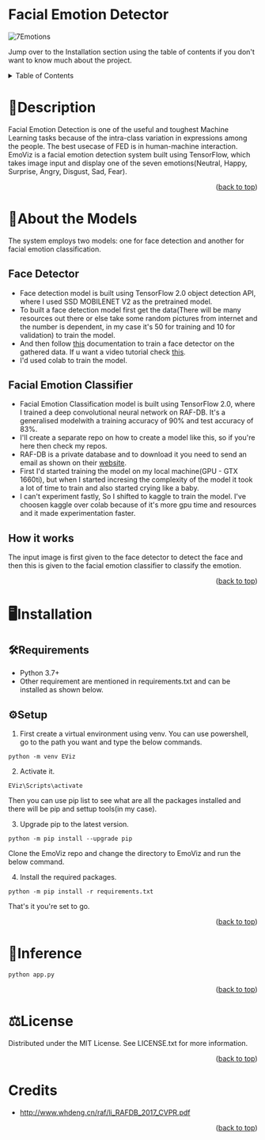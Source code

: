 # Facial Emotion Detector


![7Emotions](https://user-images.githubusercontent.com/96725900/163942354-e7befdcc-1772-4877-b271-bab3d5c9eabf.png)

Jump over to the Installation section using the table of contents if you don't want to know much about the project. 

<!-- TABLE OF CONTENTS -->
<details>
  <summary>Table of Contents</summary>
  <ol>
    <li><a href="#Description">Description</a></li>
    <li>
      <a href="#About the Models">About the Models</a>
      <ul>
        <li><a href="#Face Detector">Face Detector</a></li>
      </ul>
      <ul>
        <li><a href="#Facial Emotion Classifier">Facial Emotion Classifier</a></li>
      </ul>
      <ul>
        <li><a href="#How it works">How it works</a></li>
      </ul>
    </li>
    <li>
      <a href="#Installation">Installation</a>
      <ul>
        <li><a href="#Requirements">Requirements</a></li>
        <li><a href="#Setup">Setup</a></li>
      </ul>
    </li>
    <li><a href="#Inference">Inference</a></li>
    <li><a href="#License">License</a></li>
    <li><a href="#Credits">Credits</a></li>
  </ol>
</details>

# 📝Description

Facial Emotion Detection is one of the useful and toughest Machine Learning tasks because of the intra-class variation in expressions among the people. The best usecase of FED is in human-machine interaction. EmoViz is a facial emotion detection system built using TensorFlow, which takes image input and display one of the seven emotions(Neutral, Happy, Surprise, Angry, Disgust, Sad, Fear).

<p align="right">(<a href="#top">back to top</a>)</p>

# 🤖About the Models

The system employs two models: one for face detection and another for facial emotion classification.

## Face Detector

* Face detection model is built using TensorFlow 2.0 object detection API, where I used SSD MOBILENET V2 as the pretrained model.
* To built a face detection model first get the data(There will be many resources out there or else take some random pictures from internet and the number is dependent, in my case it's 50 for training and 10 for validation) to train the model.
* And then follow [this](https://tensorflow-object-detection-api-tutorial.readthedocs.io/) documentation to train a face detector on the gathered data. If u want a video tutorial check [this](https://youtu.be/XoMiveY_1Z4).
* I'd used colab to train the model.

## Facial Emotion Classifier

* Facial Emotion Classification model is built using TensorFlow 2.0, where I trained a deep convolutional neural network on RAF-DB. It's a generalised modelwith a training accuracy of 90% and test accuracy of 83%.
*  I'll create a separate repo on how to create a model like this, so if you're here then check my repos.
*  RAF-DB is a private database and to download it you need to send an email as shown on their [website](http://www.whdeng.cn/raf/model1.html#:~:text=Real%2Dworld%20Affective%20Faces%20Database%20(RAF%2DDB)%20is,labeled%20by%20about%2040%20annotators.).
*  First I'd started training the model on my local machine(GPU - GTX 1660ti), but when I started incresing the complexity of the model it took a lot of time to train and also started crying like a baby. 
*  I can't experiment fastly, So I shifted to kaggle to train the model. I've choosen kaggle over colab because of it's more gpu time and resources and it made experimentation faster.

## How it works

The input image is first given to the face detector to detect the face and then this is given to the facial emotion classifier to classify the emotion.

<p align="right">(<a href="#top">back to top</a>)</p>

# 🖥Installation

## 🛠Requirements

* Python 3.7+ 
* Other requirement are mentioned in requirements.txt and can be installed as shown below.

## ⚙️Setup
1. First create a virtual environment using venv. You can use powershell, go to the path you want and type the below commands. 
```
python -m venv EViz
```
2. Activate it.
```
EViz\Scripts\activate
```
Then you can use pip list to see what are all the packages installed and there will be pip and settup tools(in my case).

3. Upgrade pip to the latest version.
```
python -m pip install --upgrade pip
```
Clone the EmoViz repo and change the directory to EmoViz and run the below command.

4. Install the required packages.
```
python -m pip install -r requirements.txt
```
That's it you're set to go.

<p align="right">(<a href="#top">back to top</a>)</p>

# 🎯Inference
```
python app.py
```
<p align="right">(<a href="#top">back to top</a>)</p>

# ⚖License
Distributed under the MIT License. See LICENSE.txt for more information.

<p align="right">(<a href="#top">back to top</a>)</p>

# Credits
* http://www.whdeng.cn/raf/li_RAFDB_2017_CVPR.pdf

<p align="right">(<a href="#top">back to top</a>)</p>
